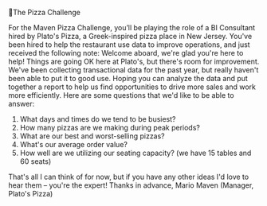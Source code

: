 🍕The Pizza Challenge

For the Maven Pizza Challenge, you’ll be playing the role of a BI Consultant hired by Plato's Pizza, a
Greek-inspired pizza place in New Jersey. You've been hired to help the restaurant use data to improve
operations, and just received the following note:
Welcome aboard, we're glad you're here to help!
Things are going OK here at Plato's, but there's room for improvement. We've been collecting
transactional data for the past year, but really haven't been able to put it to good use. Hoping you can
analyze the data and put together a report to help us find opportunities to drive more sales and work more
efficiently.
Here are some questions that we'd like to be able to answer:

1. What days and times do we tend to be busiest?
2. How many pizzas are we making during peak periods?
3. What are our best and worst-selling pizzas?
4. What's our average order value?
5. How well are we utilizing our seating capacity? (we have 15 tables and 60 seats)

That's all I can think of for now, but if you have any other ideas I'd love to hear them – you're the expert!
Thanks in advance,
Mario Maven (Manager, Plato's Pizza)
